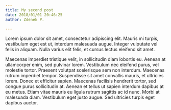 ```yaml
---
title: My second post
date: 2018/01/01 20:46:25
author: Zdenek P.

---
```

Lorem ipsum dolor sit amet, consectetur adipiscing elit. Mauris mi turpis, vestibulum eget est ut, interdum malesuada augue. Integer vulputate vel felis in aliquam. Nulla varius elit felis, et cursus lectus eleifend sit amet.
 <!-- more -->
 Maecenas imperdiet tristique velit, in sollicitudin diam lobortis eu. Aenean at ullamcorper enim, sed pulvinar lorem. Vestibulum nec eleifend purus, vel molestie tortor. Praesent volutpat scelerisque sem non interdum. Maecenas rutrum imperdiet tempor. Suspendisse sit amet convallis mauris, et ultricies lorem. Donec et efficitur sapien. Maecenas facilisis hendrerit tortor, sed congue purus sollicitudin at. Aenean et tellus ut sapien interdum dapibus at eu metus. Etiam vitae mauris eu ligula rutrum sagittis ac id nunc. Morbi at malesuada diam. Vestibulum eget justo augue. Sed ultricies turpis eget dapibus auctor.
